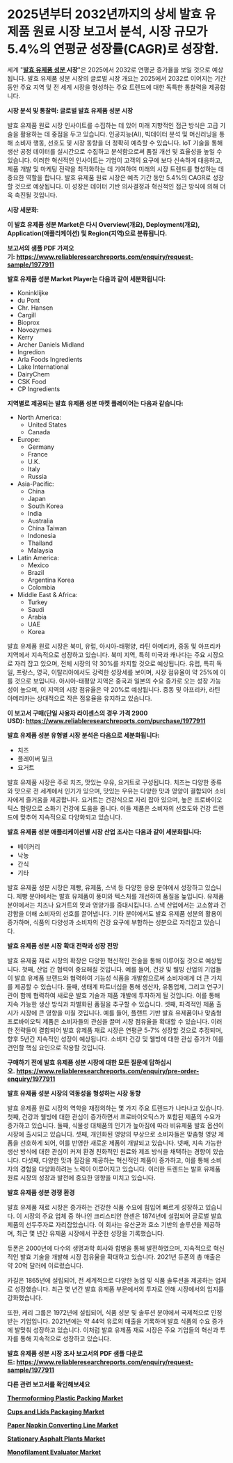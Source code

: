 <p><h1>2025년부터 2032년까지의 상세 발효 유제품 원료 시장 보고서 분석, 시장 규모가 5.4%의 연평균 성장률(CAGR)로 성장함.</h1></p><p>세계 "<strong><a href="https://www.reliableresearchreports.com/fermented-dairy-ingredients-r1977911?utm_campaign=105&utm_medium=8&utm_source=Github&utm_content=ia&utm_term=25032025&utm_id=fermented-dairy-ingredients">발효 유제품 성분&nbsp;</a></strong><strong>시장</strong>"은 2025에서 2032로 연평균 증가율을 보일 것으로 예상됩니다. 발효 유제품 성분 시장의 글로벌 시장 개요는 2025에서 2032로 이어지는 기간 동안 주요 지역 및 전 세계 시장을 형성하는 주요 트렌드에 대한 독특한 통찰력을 제공합니다.</p>
<p><strong>시장 분석 및 통찰력: 글로벌 발효 유제품 성분 시장</strong></p>
<p><p>발효 유제품 원료 시장 인사이트를 수집하는 데 있어 미래 지향적인 접근 방식은 고급 기술을 활용하는 데 중점을 두고 있습니다. 인공지능(AI), 빅데이터 분석 및 머신러닝을 통해 소비자 행동, 선호도 및 시장 동향을 더 정확히 예측할 수 있습니다. IoT 기술을 통해 생산 공정 데이터를 실시간으로 수집하고 분석함으로써 품질 개선 및 효율성을 높일 수 있습니다. 이러한 혁신적인 인사이트는 기업이 고객의 요구에 보다 신속하게 대응하고, 제품 개발 및 마케팅 전략을 최적화하는 데 기여하여 미래의 시장 트렌드를 형성하는 데 중요한 역할을 합니다. 발효 유제품 원료 시장은 예측 기간 동안 5.4%의 CAGR로 성장할 것으로 예상됩니다. 이 성장은 데이터 기반 의사결정과 혁신적인 접근 방식에 의해 더욱 촉진될 것입니다.</p><a href="%7CAUTHORITHY_DOMAIN_URL%7C?utm_campaign=105&utm_medium=8&utm_source=Github&utm_content=ia&utm_term=25032025&utm_id=fermented-dairy-ingredients"></a></p>
<p><strong>시장 세분화:</strong></p>
<p><strong>이 발효 유제품 성분 Market은 다시 Overview(개요), Deployment(개요), Application(애플리케이션) 및 Region(지역)으로 분류됩니다.</strong></p>
<p><strong>보고서의 샘플 PDF 가져오기:&nbsp;<a href="https://www.reliableresearchreports.com/enquiry/request-sample/1977911?utm_campaign=105&utm_medium=8&utm_source=Github&utm_content=ia&utm_term=25032025&utm_id=fermented-dairy-ingredients">https://www.reliableresearchreports.com/enquiry/request-sample/1977911</a></strong><strong></strong></p>
<p><strong>발효 유제품 성분 Market Player는 다음과 같이 세분화됩니다:</strong></p>
<p><ul><li>Koninklijke</li><li>du Pont</li><li>Chr. Hansen</li><li>Cargill</li><li>Bioprox</li><li>Novozymes</li><li>Kerry</li><li>Archer Daniels Midland</li><li>Ingredion</li><li>Arla Foods Ingredients</li><li>Lake International</li><li>DairyChem</li><li>CSK Food</li><li>CP Ingredients</li></ul></p>
<p><strong>지역별로 제공되는 발효 유제품 성분 마켓 플레이어는 다음과 같습니다:</strong></p>
<p><ul>
    <li>
        North America:
        <ul>
            <li>United States</li>
            <li>Canada</li>
        </ul>
    </li>
    <li>
        Europe:
        <ul>
            <li>Germany</li>
            <li>France</li>
            <li>U.K.</li>
            <li>Italy</li>
            <li>Russia</li>
        </ul>
    </li>
    <li>
        Asia-Pacific:
        <ul>
            <li>China</li>
            <li>Japan</li>
            <li>South Korea</li>
            <li>India</li>
            <li>Australia</li>
            <li>China Taiwan</li>
            <li>Indonesia</li>
            <li>Thailand</li>
            <li>Malaysia</li>
        </ul>
    </li>
    <li>
        Latin America:
        <ul>
            <li>Mexico</li>
            <li>Brazil</li>
            <li>Argentina Korea</li>
            <li>Colombia</li>
        </ul>
    </li>
    <li>
        Middle East & Africa:
        <ul>
            <li>Turkey</li>
            <li>Saudi</li>
            <li>Arabia</li>
            <li>UAE</li>
            <li>Korea</li>
        </ul>
    </li>
    </ul></p>
<p><p>발효 유제품 원료 시장은 북미, 유럽, 아시아-태평양, 라틴 아메리카, 중동 및 아프리카 지역에서 지속적으로 성장하고 있습니다. 북미 지역, 특히 미국과 캐나다는 주요 시장으로 자리 잡고 있으며, 전체 시장의 약 30%를 차지할 것으로 예상됩니다. 유럽, 특히 독일, 프랑스, 영국, 이탈리아에서도 강력한 성장세를 보이며, 시장 점유율이 약 25%에 이를 것으로 보입니다. 아시아-태평양 지역은 중국과 일본의 수요 증가로 오는 성장 가능성이 높으며, 이 지역의 시장 점유율은 약 20%로 예상됩니다. 중동 및 아프리카, 라틴 아메리카는 상대적으로 작은 점유율을 유지하고 있습니다.</p></p>
<p><strong>이 보고서 구매(단일 사용자 라이센스의 경우 가격 2900 USD):&nbsp;<a href="https://www.reliableresearchreports.com/purchase/1977911?utm_campaign=105&utm_medium=8&utm_source=Github&utm_content=ia&utm_term=25032025&utm_id=fermented-dairy-ingredients">https://www.reliableresearchreports.com/purchase/1977911</a></strong></p>
<p><strong>발효 유제품 성분 유형별 시장 분석은 다음으로 세분화됩니다:</strong></p>
<p><ul><li>치즈</li><li>플레이버 밀크</li><li>요거트</li></ul></p>
<p><p>발효 유제품 시장은 주로 치즈, 맛있는 우유, 요거트로 구성됩니다. 치즈는 다양한 종류와 맛으로 전 세계에서 인기가 있으며, 맛있는 우유는 다양한 맛과 영양이 결합되어 소비자에게 즐거움을 제공합니다. 요거트는 건강식으로 자리 잡아 있으며, 높은 프로바이오틱스 함량으로 소화기 건강에 도움을 줍니다. 이들 제품은 소비자의 선호도와 건강 트렌드에 맞추어 지속적으로 다양화되고 있습니다.</p></p>
<p><strong>발효 유제품 성분 애플리케이션별 시장 산업 조사는 다음과 같이 세분화됩니다:</strong></p>
<p><ul><li>베이커리</li><li>낙농</li><li>간식</li><li>기타</li></ul></p>
<p><p>발효 유제품 성분 시장은 제빵, 유제품, 스낵 등 다양한 응용 분야에서 성장하고 있습니다. 제빵 분야에서는 발효 유제품이 풍미와 텍스처를 개선하여 품질을 높입니다. 유제품 분야에서는 치즈나 요거트의 맛과 영양가를 증대시킵니다. 스낵 산업에서는 고소함과 건강함을 더해 소비자의 선호를 끌어냅니다. 기타 분야에서도 발효 유제품 성분의 활용이 증가하며, 식품의 다양성과 소비자의 건강 요구에 부합하는 성분으로 자리잡고 있습니다.</p></p>
<p><strong>발효 유제품 성분 시장 확대 전략과 성장 전망</strong></p>
<p><p>발효 유제품 재료 시장의 확장은 다양한 혁신적인 전술을 통해 이루어질 것으로 예상됩니다. 첫째, 산업 간 협력이 중요해질 것입니다. 예를 들어, 건강 및 웰빙 산업의 기업들이 발효 유제품 브랜드와 협력하여 기능성 식품을 개발함으로써 소비자에게 더 큰 가치를 제공할 수 있습니다. 둘째, 생태계 파트너십을 통해 생산자, 유통업체, 그리고 연구기관이 함께 협력하여 새로운 발효 기술과 제품 개발에 투자하게 될 것입니다. 이를 통해 지속 가능한 생산 방식과 차별화된 품질을 추구할 수 있습니다. 셋째, 파격적인 제품 출시가 시장에 큰 영향을 미칠 것입니다. 예를 들어, 플랜트 기반 발효 유제품이나 맞춤형 프로바이오틱 제품은 소비자들의 관심을 끌며 시장 점유율을 확대할 수 있습니다. 이러한 전략들이 결합되어 발효 유제품 재료 시장은 연평균 5-7% 성장할 것으로 추정되며, 향후 5년간 지속적인 성장이 예상됩니다. 소비자 건강 및 웰빙에 대한 관심 증가가 이를 견인할 핵심 요인으로 작용할 것입니다.</p></p>
<p><strong>구매하기 전에 발효 유제품 성분 시장에 대한 모든 질문에 답하십시오.&nbsp;<a href="https://www.reliableresearchreports.com/enquiry/pre-order-enquiry/1977911?utm_campaign=105&utm_medium=8&utm_source=Github&utm_content=ia&utm_term=25032025&utm_id=fermented-dairy-ingredients">https://www.reliableresearchreports.com/enquiry/pre-order-enquiry/1977911</a></strong><strong></strong></p>
<p><strong>발효 유제품 성분 시장의 역동성을 형성하는 시장 동향</strong></p>
<p><p>발효 유제품 원료 시장의 역학을 재정의하는 몇 가지 주요 트렌드가 나타나고 있습니다. 첫째, 건강과 웰빙에 대한 관심이 증가하면서 프로바이오틱스가 포함된 제품의 수요가 증가하고 있습니다. 둘째, 식물성 대체품의 인기가 높아짐에 따라 비유제품 발효 옵션이 시장에 출시되고 있습니다. 셋째, 개인화된 영양의 부상으로 소비자들은 맞춤형 영양 제품을 선호하게 되어, 이를 반영한 새로운 제품이 개발되고 있습니다. 넷째, 지속 가능한 생산 방식에 대한 관심이 커져 환경 친화적인 원료와 제조 방식을 채택하는 경향이 있습니다. 다섯째, 다양한 맛과 질감을 제공하는 혁신적인 제품이 증가하고, 이를 통해 소비자의 경험을 다양화하려는 노력이 이루어지고 있습니다. 이러한 트렌드는 발효 유제품 원료 시장의 성장과 발전에 중요한 영향을 미치고 있습니다.</p></p>
<p><strong>발효 유제품 성분 경쟁 환경</strong></p>
<p><p>발효 유제품 재료 시장은 증가하는 건강한 식품 수요에 힘입어 빠르게 성장하고 있습니다. 이 시장의 주요 업체 중 하나인 크리스티안 한센은 1874년에 설립되어 글로벌 발효 제품의 선두주자로 자리잡았습니다. 이 회사는 유산균과 효소 기반의 솔루션을 제공하며, 최근 몇 년간 유제품 시장에서 꾸준한 성장을 기록했습니다.</p><p>듀폰은 2000년에 다수의 생명과학 회사와 합병을 통해 발전하였으며, 지속적으로 혁신적인 발효 기술을 개발해 시장 점유율을 확대하고 있습니다. 2021년 듀폰의 총 매출은 약 20억 달러에 이르렀습니다.</p><p>카길은 1865년에 설립되어, 전 세계적으로 다양한 농업 및 식품 솔루션을 제공하는 업체로 성장했습니다. 최근 몇 년간 발효 유제품 부문에서의 투자로 인해 시장에서의 입지를 강화했습니다.</p><p>또한, 케리 그룹은 1972년에 설립되어, 식품 성분 및 솔루션 분야에서 국제적으로 인정받는 기업입니다. 2021년에는 약 44억 유로의 매출을 기록하며 발효 식품의 수요 증가에 발맞춰 성장하고 있습니다. 이처럼 발효 유제품 재료 시장은 주요 기업들의 혁신과 투자를 통해 지속적으로 성장하고 있습니다.</p></p>
<p><strong>발효 유제품 성분 시장 조사 보고서의 PDF 샘플 다운로드:&nbsp;<a href="https://www.reliableresearchreports.com/enquiry/request-sample/1977911?utm_campaign=105&utm_medium=8&utm_source=Github&utm_content=ia&utm_term=25032025&utm_id=fermented-dairy-ingredients">https://www.reliableresearchreports.com/enquiry/request-sample/1977911</a></strong></p>
<p><strong></strong></p>
<p><strong></strong></p>
<p><strong></strong></p>
<p><strong></strong></p>
<p><strong>다른 관련 보고서를 확인해보세요</strong></p>
<p><strong><p><a href="https://github.com/uldularido/Market-Research-Report-List-1/blob/main/thermoforming-plastic-packing-market.md?utm_campaign=105&utm_medium=8&utm_source=Github&utm_content=ia&utm_term=25032025&utm_id=fermented-dairy-ingredients">Thermoforming Plastic Packing Market</a></p><p><a href="https://github.com/panciujoslin3/Market-Research-Report-List-1/blob/main/cups-and-lids-packaging-market.md?utm_campaign=105&utm_medium=8&utm_source=Github&utm_content=ia&utm_term=25032025&utm_id=fermented-dairy-ingredients">Cups and Lids Packaging Market</a></p><p><a href="https://github.com/ghaligopezf5/Market-Research-Report-List-1/blob/main/paper-napkin-converting-line-market.md?utm_campaign=105&utm_medium=8&utm_source=Github&utm_content=ia&utm_term=25032025&utm_id=fermented-dairy-ingredients">Paper Napkin Converting Line Market</a></p><p><a href="https://github.com/drielvinki/Market-Research-Report-List-1/blob/main/stationary-asphalt-plants-market.md?utm_campaign=105&utm_medium=8&utm_source=Github&utm_content=ia&utm_term=25032025&utm_id=fermented-dairy-ingredients">Stationary Asphalt Plants Market</a></p><p><a href="https://github.com/decockogbaro25/Market-Research-Report-List-1/blob/main/monofilament-evaluator-market.md?utm_campaign=105&utm_medium=8&utm_source=Github&utm_content=ia&utm_term=25032025&utm_id=fermented-dairy-ingredients">Monofilament Evaluator Market</a></p></strong></p>